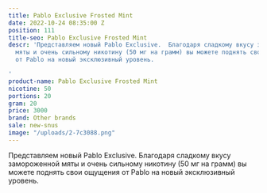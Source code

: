 ```yaml
---
title: Pablo Exclusive Frosted Mint
date: 2022-10-24 08:35:00 Z
position: 111
title-seo: Pablo Exclusive Frosted Mint
descr: 'Представляем новый Pablo Exclusive.  Благодаря сладкому вкусу замороженной
  мяты и очень сильному никотину (50 мг на грамм) вы можете поднять свои ощущения
  от Pablo на новый эксклюзивный уровень.

'
product-name: Pablo Exclusive Frosted Mint
nicotine: 50
portions: 20
gram: 20
price: 3000
brand: Other brands
sale: new-snus
image: "/uploads/2-7c3088.png"
---
```


Представляем новый Pablo Exclusive.  Благодаря сладкому вкусу замороженной мяты и очень сильному никотину (50 мг на грамм) вы можете поднять свои ощущения от Pablo на новый эксклюзивный уровень.
